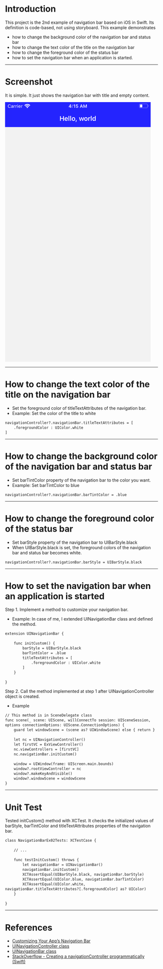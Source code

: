 # Introduction

This project is the 2nd example of navigation bar based on iOS in Swift. Its definition is code-based, not using storyboard. This example demonstrates

* how to change the background color of the navigation bar and status bar
* how to change the text color of the title on the navigation bar
* how to change the foreground color of the status bar
* how to set the navigation bar when an application is started.

---

# Screenshot

It is simple. It just shows the navigation bar with title and empty content.

<img src="./screenshot.png" width="480"></img>

---

# How to change the text color of the title on the navigation bar

* Set the foreground color of titleTextAttributes of the navigation bar.
* Example: Set the color of the title to white

```
navigationController?.navigationBar.titleTextAttributes = [
    .foregroundColor : UIColor.white
]
```

---

# How to change the background color of the navigation bar and status bar

* Set barTintColor property of the navigation bar to the color you want.
* Example: Set barTintColor to blue

```
navigationController?.navigationBar.barTintColor = .blue
```

---

# How to change the foreground color of the status bar

* Set barStyle property of the navigation bar to UIBarStyle.black
* When UIBarStyle.black is set, the foreground colors of the navigation bar and status bar becomes white.

```
navigationController?.navigationBar.barStyle = UIBarStyle.black
```

---

# How to set the navigation bar when an application is started

Step 1. Implement a method to customize your navigation bar.

* Example: In case of me, I extended UINavigationBar class and defined the method.

```
extension UINavigationBar {

    func initCustom() {
        barStyle = UIBarStyle.black
        barTintColor = .blue
        titleTextAttributes = [
            .foregroundColor : UIColor.white
        ]
    }

}
```

Step 2. Call the method implemented at step 1 after UINavigationController object is created.

* Example

```
// This method is in SceneDelegate class
func scene(_ scene: UIScene, willConnectTo session: UISceneSession, options connectionOptions: UIScene.ConnectionOptions) {
    guard let windowScene = (scene as? UIWindowScene) else { return }

    let nc = UINavigationController()
    let firstVC = ExViewController()
    nc.viewControllers = [firstVC]
    nc.navigationBar.initCustom()

    window = UIWindow(frame: UIScreen.main.bounds)
    window?.rootViewController = nc
    window?.makeKeyAndVisible()
    window?.windowScene = windowScene
}
```

---

# Unit Test

Tested initCustom() method with XCTest. It checks the initialized values of barStyle, barTintColor and titleTextAttributes properties of the navigation bar.

```
class NavigationBarEx02Tests: XCTestCase {

    // ...

    func testInitCustom() throws {
        let navigationBar = UINavigationBar()
        navigationBar.initCustom()
        XCTAssertEqual(UIBarStyle.black, navigationBar.barStyle)
        XCTAssertEqual(UIColor.blue, navigationBar.barTintColor)
        XCTAssertEqual(UIColor.white, navigationBar.titleTextAttributes?[.foregroundColor] as? UIColor)
    }

}
```

---

# References

* [Customizing Your App’s Navigation Bar](https://developer.apple.com/documentation/uikit/uinavigationcontroller/customizing_your_app_s_navigation_bar)
* [UINavigationController class](https://developer.apple.com/documentation/uikit/uinavigationcontroller)
* [UINavigationBar class](https://developer.apple.com/documentation/uikit/uinavigationbar)
* [StackOverflow - Creating a navigationController programmatically (Swift)
](https://stackoverflow.com/questions/28793331/creating-a-navigationcontroller-programmatically-swift)
